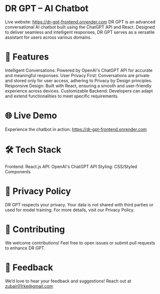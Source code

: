 # DR GPT – AI Chatbot

Live website: https://dr-gpt-frontend.onrender.com
DR GPT is an advanced conversational AI chatbot built using the ChatGPT API and React. Designed to deliver seamless and intelligent responses, DR GPT serves as a versatile assistant for users across various domains.

# 🚀 Features
Intelligent Conversations: Powered by OpenAI's ChatGPT API for accurate and meaningful responses.
User Privacy First: Conversations are private and stored only for user access, adhering to Privacy by Design principles.
Responsive Design: Built with React, ensuring a smooth and user-friendly experience across devices.
Customizable Backend: Developers can adapt and extend functionalities to meet specific requirements.

# 🌐 Live Demo
Experience the chatbot in action: https://dr-gpt-frontend.onrender.com

# 🛠️ Tech Stack
Frontend: React.js
API: OpenAI's ChatGPT API
Styling: CSS/Styled Components
# 📜 Privacy Policy
DR GPT respects your privacy. Your data is not shared with third parties or used for model training. For more details, visit our Privacy Policy.

# 🤝 Contributing
We welcome contributions! Feel free to open issues or submit pull requests to enhance DR GPT.

# 📧 Feedback
We’d love to hear your feedback and suggestions! Reach out at zubair01rke@gmail.com
